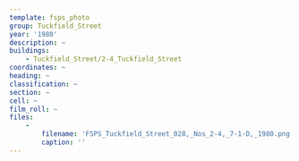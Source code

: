 ```yaml
---
template: fsps_photo
group: Tuckfield_Street
year: '1980'
description: ~
buildings:
    - Tuckfield_Street/2-4_Tuckfield_Street
coordinates: ~
heading: ~
classification: ~
section: ~
cell: ~
film_roll: ~
files:
    -
        filename: 'FSPS_Tuckfield_Street_028,_Nos_2-4,_7-1-D,_1980.png'
        caption: ''
---
```

